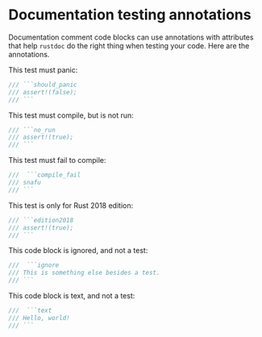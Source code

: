 # Documentation testing annotations

Documentation comment code blocks can use annotations with attributes that help `rustdoc` do the right thing when testing your code. Here are the annotations.

This test must panic:

```rust
/// ```should_panic
/// assert!(false);
/// ```
```

This test must compile, but is not run:

```rust
/// ```no_run
/// assert!(true);
/// ```
```

This test must fail to compile:

```rust
///  ```compile_fail
/// snafu
/// ```
```

This test is only for Rust 2018 edition:

```rust
/// ```edition2018
/// assert!(true);
/// ```
```

This code block is ignored, and not a test:

```rust
///  ```ignore
/// This is something else besides a test.
/// ```
```

This code block is text, and not a test:

```rust
///  ```text
/// Hello, world!
/// ```
```
